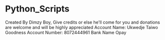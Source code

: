 # Python_Scripts
Created By Dimzy Boy, Give credits or else he'll come for you
and donations are welcome and will be highly appreciated 
Account Name: Ukwedje Taiwo Goodness
Account Number: 8072444961
Bank Name Opay
